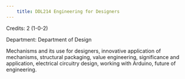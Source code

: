 ```yaml
---
    title: DDL214 Engineering for Designers
---
```

Credits: 2 (1-0-2)

Department: Department of Design

Mechanisms and its use for designers, innovative application of mechanisms, structural packaging, value engineering, significance and application, electrical circuitry design, working with Arduino, future of engineering.
